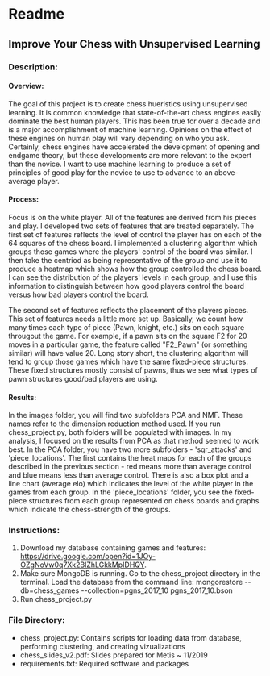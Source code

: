 # Readme
## Improve Your Chess with Unsupervised Learning

### Description: 
#### Overview:
The goal of this project is to create chess hueristics using unsupervised learning. It is common knowledge that state-of-the-art chess engines easily dominate the best human players. This has been true for over a decade and is a major accomplishment of machine learning. Opinions on the effect of these engines on human play will vary depending on who you ask. Certainly, chess engines have accelerated the development of opening and endgame theory, but these developments are more relevant to the expert than the novice. I want to use machine learning to produce a set of principles of good play for the novice to use to advance to an above-average player. 

#### Process:
Focus is on the white player. All of the features are derived from his pieces and play. I developed two sets of features that are treated separately. The first set of features reflects the level of control the player has on each of the 64 squares of the chess board. I implemented a clustering algorithm which groups those games where the players' control of the board was similar. I then take the centriod as being representative of the group and use it to produce a heatmap which shows how the group controlled the chess board. I can see the distribution of the players' levels in each group, and I use this information to distinguish between how good players control the board versus how bad players control the board.

The second set of features reflects the placement of the players pieces. This set of features needs a little more set up. Basically, we count how many times each type of piece (Pawn, knight, etc.) sits on each square througout the game. For example, if a pawn sits on the square F2 for 20 moves in a particular game, the feature called "F2_Pawn" (or something similar) will have value 20. Long story short, the clustering algorithm will tend to group those games which have the same fixed-piece structures. These fixed structures mostly consist of pawns, thus we see what types of pawn structures good/bad players are using. 

#### Results:
In the images folder, you will find two subfolders PCA and NMF. These names refer to the dimension reduction method used. If you run chess_project.py, both folders will be populated with images. In my analysis, I focused on the results from PCA as that method seemed to work best. In the PCA folder, you have two more subfolders - 'sqr_attacks' and 'piece_locations'. The first contains the heat maps for each of the groups described in the previous section - red means more than average control and blue means less than average control. There is also a box plot and a line chart (average elo) which indicates the level of the white player in the games from each group. In the 'piece_locations' folder, you see the fixed-piece structures from each group represented on chess boards and graphs which indicate the chess-strength of the groups.



### Instructions:
1) Download my database containing games and features: https://drive.google.com/open?id=1JOy-OZgNoVw0q7Xk2BlZhLGkkMpIDHQY. 
2) Make sure MongoDB is running. Go to the chess_project directory in the terminal. Load the database from the command line: 
  mongorestore --db=chess_games --collection=pgns_2017_10 pgns_2017_10.bson
3) Run chess_project.py


### File Directory:
- chess_project.py: Contains scripts for loading data from database, performing clustering, and creating vizualizations
- chess_slides_v2.pdf: Slides prepared for Metis ~ 11/2019
- requirements.txt: Required software and packages





